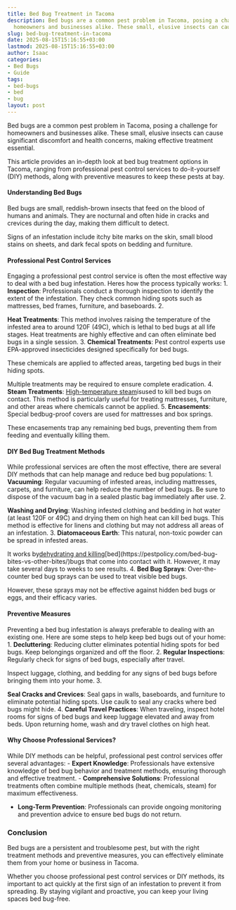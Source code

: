 ```yaml
---
title: Bed Bug Treatment in Tacoma
description: Bed bugs are a common pest problem in Tacoma, posing a challenge for
  homeowners and businesses alike. These small, elusive insects can cause significant...
slug: bed-bug-treatment-in-tacoma
date: 2025-08-15T15:16:55+03:00
lastmod: 2025-08-15T15:16:55+03:00
author: Isaac
categories:
- Bed Bugs
- Guide
tags:
- bed-bugs
- bed
- bug
layout: post
---
```

Bed bugs are a common pest problem in Tacoma, posing a challenge for homeowners and businesses alike. These small, elusive insects can cause significant discomfort and health concerns, making effective treatment essential.

This article provides an in-depth look at bed bug treatment options in Tacoma, ranging from professional pest control services to do-it-yourself (DIY) methods, along with preventive measures to keep these pests at bay.

####  Understanding Bed Bugs

Bed bugs are small, reddish-brown insects that feed on the blood of humans and animals. They are nocturnal and often hide in cracks and crevices during the day, making them difficult to detect.

Signs of an infestation include itchy bite marks on the skin, small blood stains on sheets, and dark fecal spots on bedding and furniture.

####  Professional Pest Control Services

Engaging a professional pest control service is often the most effective way to deal with a bed bug infestation. Heres how the process typically works: 1. **Inspection**: Professionals conduct a thorough inspection to identify the extent of the infestation. They check common hiding spots such as mattresses, bed frames, furniture, and baseboards. 2.

**Heat Treatments**: This method involves raising the temperature of the infested area to around 120F (49C), which is lethal to bed bugs at all life stages. Heat treatments are highly effective and can often eliminate bed bugs in a single session. 3. **Chemical Treatments**: Pest control experts use EPA-approved insecticides designed specifically for bed bugs.

These chemicals are applied to affected areas, targeting bed bugs in their hiding spots.

Multiple treatments may be required to ensure complete eradication. 4. **Steam Treatments**: [High-temperature steam](https://pestpolicy.com/best-bed-bug-steamer/)isused to kill bed bugs on contact. This method is particularly useful for treating mattresses, furniture, and other areas where chemicals cannot be applied. 5. **Encasements**: Special bedbug-proof covers are used for mattresses and box springs.

These encasements trap any remaining bed bugs, preventing them from feeding and eventually killing them.

####  DIY Bed Bug Treatment Methods

While professional services are often the most effective, there are several DIY methods that can help manage and reduce bed bug populations: 1. **Vacuuming**: Regular vacuuming of infested areas, including mattresses, carpets, and furniture, can help reduce the number of bed bugs. Be sure to dispose of the vacuum bag in a sealed plastic bag immediately after use. 2.

**Washing and Drying**: Washing infested clothing and bedding in hot water (at least 120F or 49C) and drying them on high heat can kill bed bugs. This method is effective for linens and clothing but may not address all areas of an infestation. 3. **Diatomaceous Earth**: This natural, non-toxic powder can be spread in infested areas.

It works by[dehydrating and killing](https://pestpolicy.com/does-diatomaceous-earth-kill-[bed-bugs](https://pestpolicy.com/bed-bug-bites-vs-mosquito-bites/)/)[bed](https://pestpolicy.com/bed-bug-bites-vs-other-bites/)bugs that come into contact with it. However, it may take several days to weeks to see results. 4. **Bed Bug Sprays**: Over-the-counter bed bug sprays can be used to treat visible bed bugs.

However, these sprays may not be effective against hidden bed bugs or eggs, and their efficacy varies.

####  Preventive Measures

Preventing a bed bug infestation is always preferable to dealing with an existing one. Here are some steps to help keep bed bugs out of your home: 1. **Decluttering**: Reducing clutter eliminates potential hiding spots for bed bugs. Keep belongings organized and off the floor. 2. **Regular Inspections**: Regularly check for signs of bed bugs, especially after travel.

Inspect luggage, clothing, and bedding for any signs of bed bugs before bringing them into your home. 3.

**Seal Cracks and Crevices**: Seal gaps in walls, baseboards, and furniture to eliminate potential hiding spots. Use caulk to seal any cracks where bed bugs might hide. 4. **Careful Travel Practices**: When traveling, inspect hotel rooms for signs of bed bugs and keep luggage elevated and away from beds. Upon returning home, wash and dry travel clothes on high heat.

####  Why Choose Professional Services?

While DIY methods can be helpful, professional pest control services offer several advantages: - **Expert Knowledge**: Professionals have extensive knowledge of bed bug behavior and treatment methods, ensuring thorough and effective treatment. - **Comprehensive Solutions**: Professional treatments often combine multiple methods (heat, chemicals, steam) for maximum effectiveness.

- **Long-Term Prevention**: Professionals can provide ongoing monitoring and prevention advice to ensure bed bugs do not return.

###  Conclusion

Bed bugs are a persistent and troublesome pest, but with the right treatment methods and preventive measures, you can effectively eliminate them from your home or business in Tacoma.

Whether you choose professional pest control services or DIY methods, its important to act quickly at the first sign of an infestation to prevent it from spreading. By staying vigilant and proactive, you can keep your living spaces bed bug-free.
